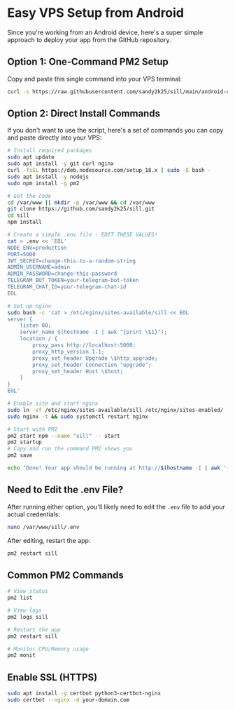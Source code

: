 # Easy VPS Setup from Android

Since you're working from an Android device, here's a super simple approach to deploy your app from the GitHub repository.

## Option 1: One-Command PM2 Setup

Copy and paste this single command into your VPS terminal:

```bash
curl -s https://raw.githubusercontent.com/sandy2k25/sill/main/android-deploy.sh | bash
```

## Option 2: Direct Install Commands

If you don't want to use the script, here's a set of commands you can copy and paste directly into your VPS:

```bash
# Install required packages
sudo apt update
sudo apt install -y git curl nginx
curl -fsSL https://deb.nodesource.com/setup_18.x | sudo -E bash -
sudo apt install -y nodejs
sudo npm install -g pm2

# Get the code
cd /var/www || mkdir -p /var/www && cd /var/www
git clone https://github.com/sandy2k25/sill.git
cd sill
npm install

# Create a simple .env file - EDIT THESE VALUES!
cat > .env << 'EOL'
NODE_ENV=production
PORT=5000
JWT_SECRET=change-this-to-a-random-string
ADMIN_USERNAME=admin
ADMIN_PASSWORD=change-this-password
TELEGRAM_BOT_TOKEN=your-telegram-bot-token
TELEGRAM_CHAT_ID=your-telegram-chat-id
EOL

# Set up nginx
sudo bash -c 'cat > /etc/nginx/sites-available/sill << EOL
server {
    listen 80;
    server_name $(hostname -I | awk "{print \$1}");
    location / {
        proxy_pass http://localhost:5000;
        proxy_http_version 1.1;
        proxy_set_header Upgrade \$http_upgrade;
        proxy_set_header Connection "upgrade";
        proxy_set_header Host \$host;
    }
}
EOL'

# Enable site and start nginx
sudo ln -sf /etc/nginx/sites-available/sill /etc/nginx/sites-enabled/
sudo nginx -t && sudo systemctl restart nginx

# Start with PM2
pm2 start npm --name "sill" -- start
pm2 startup
# Copy and run the command PM2 shows you
pm2 save

echo "Done! Your app should be running at http://$(hostname -I | awk '{print $1}')"
```

## Need to Edit the .env File?

After running either option, you'll likely need to edit the `.env` file to add your actual credentials:

```bash
nano /var/www/sill/.env
```

After editing, restart the app:

```bash
pm2 restart sill
```

## Common PM2 Commands

```bash
# View status
pm2 list

# View logs
pm2 logs sill

# Restart the app
pm2 restart sill

# Monitor CPU/Memory usage
pm2 monit
```

## Enable SSL (HTTPS)

```bash
sudo apt install -y certbot python3-certbot-nginx
sudo certbot --nginx -d your-domain.com
```
